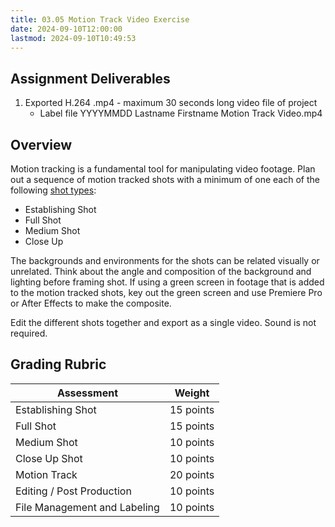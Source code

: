 ```yaml
---
title: 03.05 Motion Track Video Exercise
date: 2024-09-10T12:00:00
lastmod: 2024-09-10T10:49:53
---
```


## Assignment Deliverables

1. Exported H.264 .mp4 - maximum 30 seconds long video file of project
   - Label file YYYYMMDD Lastname Firstname Motion Track Video.mp4

## Overview

Motion tracking is a fundamental tool for manipulating video footage. Plan out a sequence of motion tracked shots with a minimum of one each of the following [shot types](../../../../video/shot-types.md):

- Establishing Shot
- Full Shot
- Medium Shot
- Close Up

The backgrounds and environments for the shots can be related visually or unrelated. Think about the angle and composition of the background and lighting before framing shot. If using a green screen in footage that is added to the motion tracked shots, key out the green screen and use Premiere Pro or After Effects to make the composite.

Edit the different shots together and export as a single video. Sound is not required.

## Grading Rubric

<div class="responsive-table-markdown">

| Assessment                   | Weight    |
| ---------------------------- | --------- |
| Establishing Shot            | 15 points |
| Full Shot                    | 15 points |
| Medium Shot                  | 10 points |
| Close Up Shot                | 10 points |
| Motion Track                 | 20 points |
| Editing / Post Production    | 10 points |
| File Management and Labeling | 10 points |

</div>
